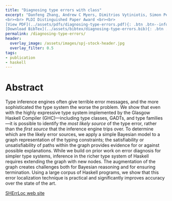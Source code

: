 ```yaml
---
title: "Diagnosing type errors with class"
excerpt: "Danfeng Zhang, Andrew C Myers, Dimitrios Vytiniotis, Simon Peyton Jones <br><br> Published in <em>Programming Languages Design and Implementation (PLDI'15)</em> by ACN
<br><br> PLDI Distinguished Paper Award <br><br>
[View PDF](../assets/pdfs/diagnosing-type-errors.pdf){: .btn .btn--info ..btn--large}
[Download BibTex](../assets/bibtex/diagnosing-type-errors.bib){: .btn .btn--info ..btn--large}"
permalink: /diagnosing-type-errors/
header:
  overlay_image: /assets/images/spj-stock-header.jpg
  overlay_filter: 0.5
tags:
- publication
- haskell
---
```


# Abstract
Type inference engines often give terrible error messages, and the more sophisticated the type system the worse the problem. We show that even with the highly expressive type system implemented by the Glasgow Haskell Compiler (GHC)—including type classes, GADTs, and type families—it is possible to identify the _most likely source_ of the type error, rather than the _first source_ that the inference engine trips over. To determine which are the likely error sources, we apply a simple Bayesian model to a graph representation of the typing constraints; the satisfiability or unsatisfiability of paths within the graph provides evidence for or against possible explanations. While we build on prior work on error diagnosis for simpler type systems, inference in the richer type system of Haskell requires extending the graph with new nodes. The augmentation of the graph creates challenges both for Bayesian reasoning and for ensuring termination. Using a large corpus of Haskell programs, we show that this error localization technique is practical and significantly improves accuracy over the state of the art.

[SHErrLoc web site](http://www.cs.cornell.edu/Projects/sherrloc)
